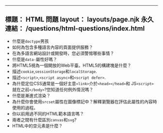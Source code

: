 ***

## 標題： HTML 問題&#xA;layout： layouts/page.njk&#xA;永久連結： /questions/html-questions/index.html

*   什麼是`doctype`男孩
*   如何為包含多種語言內容的頁面提供服務？
*   在為多語言網站設計或開發時，您必須警惕哪些事情？
*   什麼是`data-`屬性好嗎？
*   將HTML5視為一個開放的Web平臺。HTML5的構建塊是什麼？
*   描述`cookie`,`sessionStorage`和`localStorage`.
*   描述`<script>`,`<script async>`和`<script defer>`.
*   為什麼定位CSS通常是一個好主意`<link>`介於`<head></head>`和 JS`<script>`就在之前`</body>`?您知道任何例外情況嗎？
*   什麼是漸進式渲染？
*   為什麼你會使用`srcset`屬性在圖像標記中？解釋瀏覽器在評估此屬性的內容時使用的過程。
*   你以前用過不同的HTML範本語言嗎？
*   兩者之間有什麼區別`canvas`和`svg`?
*   HTML中的空元素是什麼？
